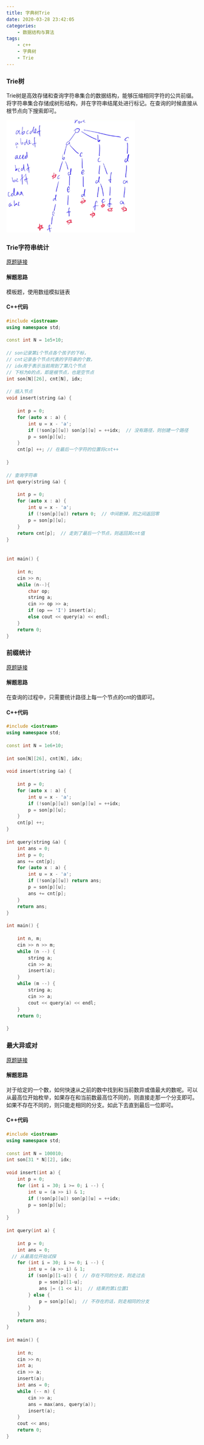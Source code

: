 ```yaml
---
title: 字典树Trie
date: 2020-03-28 23:42:05
categories:
	- 数据结构与算法
tags:
	- c++
	- 字典树
	- Trie
---
```


### Trie树

Trie树是高效存储和查询字符串集合的数据结构，能够压缩相同字符的公共前缀。将字符串集合存储成树形结构，并在字符串结尾处进行标记。在查询的时候直接从根节点向下搜索即可。

<img src="字典树Trie/01.png" alt="image-20200706104558148" style="zoom: 33%;" />

### Trie字符串统计

[原题链接](https://www.acwing.com/problem/content/837/)

#### 解题思路

模板题，使用数组模拟链表

#### C++代码

```c++
#include <iostream>
using namespace std;

const int N = 1e5+10;

// son记录第i个节点各个孩子的下标，
// cnt记录各个节点代表的字符串的个数，
// idx用于表示当前用到了第几个节点
// 下标为0的点，即是根节点，也是空节点
int son[N][26], cnt[N], idx;  

// 插入节点
void insert(string &a) {
    
    int p = 0;
    for (auto x : a) {
        int u = x - 'a';
        if (!son[p][u]) son[p][u] = ++idx;  // 没有路径，则创建一个路径
        p = son[p][u];
    }
    cnt[p] ++; // 在最后一个字符的位置将cnt++
    
}

// 查询字符串
int query(string &a) {
    
    int p = 0;
    for (auto x : a) {
        int u = x - 'a';
        if (!son[p][u]) return 0;  // 中间断掉，则之间返回零
        p = son[p][u];
    }
    return cnt[p];  // 走到了最后一个节点，则返回其cnt值
}


int main() {
    
    int n;
    cin >> n;
    while (n--){
        char op;
        string a;
        cin >> op >> a;
        if (op == 'I') insert(a);
        else cout << query(a) << endl;
    }
    return 0;
}
```

### 前缀统计

[原题链接](https://www.acwing.com/problem/content/144/)

#### 解题思路

在查询的过程中，只需要统计路径上每一个节点的cnt的值即可。

#### C++代码

```c++
#include <iostream>
using namespace std;

const int N = 1e6+10;

int son[N][26], cnt[N], idx;

void insert(string &a) {
    
    int p = 0;
    for (auto x : a) {
        int u = x - 'a';
        if (!son[p][u]) son[p][u] = ++idx;
        p = son[p][u];
    }
    cnt[p] ++;
}

int query(string &a) {
    int ans = 0;
    int p = 0;
    ans += cnt[p];
    for (auto x : a) {
        int u = x - 'a';
        if (!son[p][u]) return ans;
        p = son[p][u];
        ans += cnt[p];
    }
    return ans;
}

int main() {
    
    int n, m;
    cin >> n >> m;
    while (n --) {
        string a;
        cin >> a;
        insert(a);
    }
    while (m --) {
        string a;
        cin >> a;
        cout << query(a) << endl;
    }
    return 0;
    
}
```

### 最大异或对

[原题链接](https://www.acwing.com/problem/content/description/145/)

#### 解题思路

对于给定的一个数，如何快速从之前的数中找到和当前数异或值最大的数呢。可以从最高位开始枚举，如果存在和当前数最高位不同的，则直接走那一个分支即可。如果不存在不同的，则只能走相同的分支。如此下去直到最后一位即可。

#### C++代码

```c++
#include <iostream>
using namespace std;

const int N = 100010;
int son[31 * N][2], idx;

void insert(int a) {
    int p = 0;
    for (int i = 30; i >= 0; i --) {
        int u = (a >> i) & 1;
        if (!son[p][u]) son[p][u] = ++idx;
        p = son[p][u];
    }
}

int query(int a) {
    
    int p = 0;
    int ans = 0;
  // 从最高位开始试探
    for (int i = 30; i >= 0; i --) {
        int u = (a >> i) & 1;
        if (son[p][1-u]) {  // 存在不同的分支，则走过去
            p = son[p][1-u];
            ans |= (1 << i);  // 结果的第i位置1
        } else {
            p = son[p][u];  // 不存在的话，则走相同的分支
        }
    }
    return ans;
}

int main() {
    
    int n;
    cin >> n;
    int a;
    cin >> a;
    insert(a);
    int ans = 0;
    while (-- n) {
        cin >> a;
        ans = max(ans, query(a));
        insert(a);
    }
    cout << ans;
    return 0;
}
```

